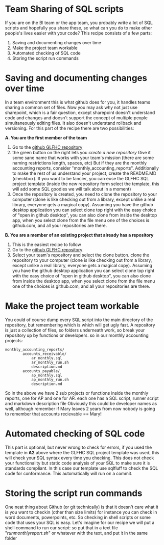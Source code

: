 # Team Sharing of SQL scripts
If you are on the BI team or the app team, you probably write a lot of SQL scripts and hopefully you share these, so what can you
do to make other people's lives easier with your code? This recipe consists of a few parts:

1. Saving and documenting changes over time
2. Make the project team workable
3. Automated checking of SQL code
4. Storing the script run commands

# Saving and documenting changes over time
In a team environment this is what github does for you, it handles teams sharing a common set of files.
Now you may ask why not just use sharepoint, which is a fair question, except sharepoint doesn't understand code and changes
and doesn't support the concept of multiple people simultaneously editing files. It also doesn't understand rollback and versioning.
For this part of the recipe there are two possibilities:

**A. You are the first member of the team**
1. Go to the [github GLFHC repository](https://github.com/GLFHC)
2. the green button on the right lets you _create a new repository_ Give it some sane name that works with your team's
   mission (there are some naming restrictions length, spaces, etc) But if they are the monthly accounting reports,
   consider "monthly_accounting_reports". Additionally to make the rest of us understand your project, create the
   README.MD (checkbox). If you want to be fancier, you can euse the GLFHC SQL project template (inside the new
   repository form select the template, this will add some SQL goodies we will talk about in a moment)
3. Once the repository is created, you need to clone the repository to your computer (clone is like checking out from a
   library, except unlike a
   real library, everyone gets a magical copy). Assuming you have the github desktop application you can select clone
   top right with the easy choice of "open in github desktop", you can also clone from inside the desktop app, when you
   select clone from the file menu one of the choices is github.com, and all your repositories are there.

**B. You are a member of an existing project that already has a repository**
1. This is the easiest recipe to follow
2. Go to the [github GLFHC repository](https://github.com/GLFHC)
3. Select your team's repository and select the clone button.  clone the repository to your computer (clone is like checking out from a
   library, except unlike a
   real library, everyone gets a magical copy). Assuming you have the github desktop application you can select clone
   top right with the easy choice of "open in github desktop", you can also clone from inside the desktop app, when you
   select clone from the file menu one of the choices is github.com, and all your repositories are there.

# Make the project team workable
You could of course dump every SQL script into the main directory of the repository, but remembering which is which will get ugly fast.
A repository is just a collection of files, so folders underneath work, so break your repository up by functions or developers. so in our monthly accounting projects:

```aiignore
monthly_accounting_reports/
        accounts_receivable/
            ar_monthly.sql
            ar_monthly_run.sh
            description.md
        accounts_payable/
            ap_monthly.sql
            ap_monthly_run.sh
            description.md
```
So in the above we have 2 sub projects or functions inside the monthly reports, one for AP and one for AR.
each one has a SQL script, runner script and markdown description file
Obviously this could be developer names as well, although remember if Mary leaves 2 years from now nobody is going to remember that
accounts recievable == Mary!

# Automated checking of SQL code
This part is optional, but never wrong to check for errors, if you used the template in **A2** above where the GLFHC SQL
project template was used, this will check your SQL syntax every time you checking. This does not check your
functionality but static code analysis of your SQL to make sure it is standards compliant. In this case
our template use sqlfluff to check the SQL code for conformance. This automatically will run on a commit.

# Storing the script run commands
One neat thing about Github (or git technically) is that it doesn't care what it is you want to checkin (other than size
limits) for instance you can check in word documents, powerpoints, etc. So checking in shell scripts or some code that
uses your SQL is easy.
Let's imagine for our recipe we will put a shell command to run our script:
so put that in a text file "_runmonthlyreport.sh_" or whatever with the text, and put it in the same folder 
